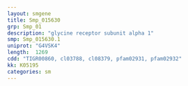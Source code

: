```yaml
---
layout: smgene
title: Smp_015630
grp: Smp_01
description: "glycine receptor subunit alpha 1"
smp: Smp_015630.1
uniprot: "G4VSK4"
length:  1269
cdd: "TIGR00860, cl03788, cl08379, pfam02931, pfam02932"
kk: K05195
categories: sm
---
```

